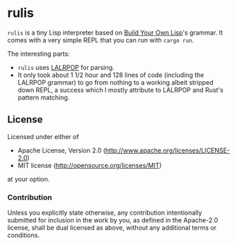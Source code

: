 # rulis

`rulis` is a tiny Lisp interpreter based on [Build Your Own
Lisp](http://www.buildyourownlisp.com/)'s grammar. It comes with a very simple
REPL that you can run with `cargo run`.

The interesting parts:

- `rulis` uses [LALRPOP](https://github.com/nikomatsakis/lalrpop) for parsing.
- It only took about 1 1/2 hour and 128 lines of code (including the LALRPOP
  grammar) to go from nothing to a working albeit stripped down REPL, a success
  which I mostly attribute to LALRPOP and Rust's pattern matching.

## License

Licensed under either of

 * Apache License, Version 2.0 (http://www.apache.org/licenses/LICENSE-2.0)
 * MIT license (http://opensource.org/licenses/MIT)

at your option.

### Contribution

Unless you explicitly state otherwise, any contribution intentionally submitted
for inclusion in the work by you, as defined in the Apache-2.0 license, shall be dual licensed as above, without any
additional terms or conditions.
